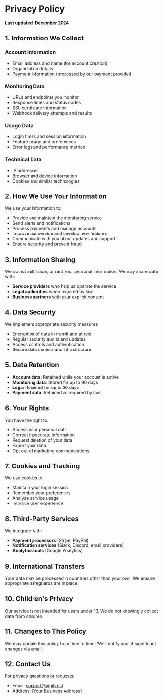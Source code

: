 # Privacy Policy

**Last updated: December 2024**

## 1. Information We Collect

### Account Information
- Email address and name (for account creation)
- Organization details
- Payment information (processed by our payment provider)

### Monitoring Data
- URLs and endpoints you monitor
- Response times and status codes
- SSL certificate information
- Webhook delivery attempts and results

### Usage Data
- Login times and session information
- Feature usage and preferences
- Error logs and performance metrics

### Technical Data
- IP addresses
- Browser and device information
- Cookies and similar technologies

## 2. How We Use Your Information

We use your information to:
- Provide and maintain the monitoring service
- Send alerts and notifications
- Process payments and manage accounts
- Improve our service and develop new features
- Communicate with you about updates and support
- Ensure security and prevent fraud

## 3. Information Sharing

We do not sell, trade, or rent your personal information. We may share data with:
- **Service providers** who help us operate the service
- **Legal authorities** when required by law
- **Business partners** with your explicit consent

## 4. Data Security

We implement appropriate security measures:
- Encryption of data in transit and at rest
- Regular security audits and updates
- Access controls and authentication
- Secure data centers and infrastructure

## 5. Data Retention

- **Account data**: Retained while your account is active
- **Monitoring data**: Stored for up to 90 days
- **Logs**: Retained for up to 30 days
- **Payment data**: Retained as required by law

## 6. Your Rights

You have the right to:
- Access your personal data
- Correct inaccurate information
- Request deletion of your data
- Export your data
- Opt out of marketing communications

## 7. Cookies and Tracking

We use cookies to:
- Maintain your login session
- Remember your preferences
- Analyze service usage
- Improve user experience

## 8. Third-Party Services

We integrate with:
- **Payment processors** (Stripe, PayPal)
- **Notification services** (Slack, Discord, email providers)
- **Analytics tools** (Google Analytics)

## 9. International Transfers

Your data may be processed in countries other than your own. We ensure appropriate safeguards are in place.

## 10. Children's Privacy

Our service is not intended for users under 13. We do not knowingly collect data from children.

## 11. Changes to This Policy

We may update this policy from time to time. We'll notify you of significant changes via email.

## 12. Contact Us

For privacy questions or requests:
- Email: support@vigil.rest
- Address: [Your Business Address] 